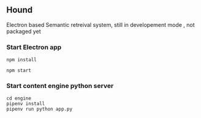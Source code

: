 ## Hound


Electron based Semantic retreival system, still in developement mode , not packaged yet


### Start Electron app


```shell
npm install

npm start
```


### Start content engine python server

```shell
cd engine
pipenv install
pipenv run python app.py
```

